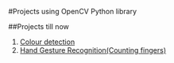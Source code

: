 #Projects using OpenCV Python library

##Projects till now
1. [Colour detection](https://github.com/Poirot1729/Open-CV/tree/master/Color%20Detection)
2. [Hand Gesture Recognition(Counting fingers)](https://github.com/Poirot1729/Open-CV/tree/master/Hand%20Gesture%20Recognition)

